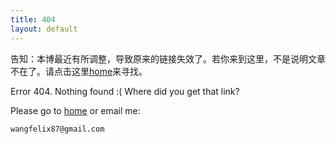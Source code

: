 ```yaml
---
title: 404
layout: default
---
```


告知：本博最近有所调整，导致原来的链接失效了。若你来到这里，不是说明文章不在了。请点击这里[home](/)来寻找。


Error 404. Nothing found :( Where did you get that link?

Please go to [home](/) or email me:

    wangfelix87@gmail.com
